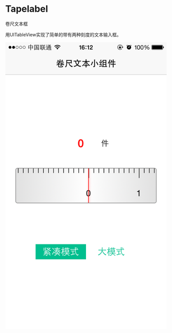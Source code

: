 Tapelabel
=========

卷尺文本框

用UITableView实现了简单的带有两种刻度的文本输入框。


![](https://github.com/rjmsunglow/Tapelabel/blob/master/%E5%AE%9E%E7%8E%B0%E5%9B%BE/IMG_0855.PNG)
